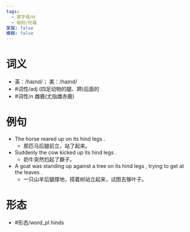 ```yaml
---
tags:
  - 首字母/H
  - 级别/托福
掌握: false
模糊: false
---
```

# 词义
- 英：/haɪnd/； 美：/haɪnd/
- #词性/adj  (四足动物的腿、蹄)后面的
- #词性/n  雌鹿(尤指雌赤鹿)
# 例句
- The horse reared up on its hind legs .
	- 那匹马后腿前立，站了起来。
- Suddenly the cow kicked up its hind legs .
	- 奶牛突然尥起了蹶子。
- A goat was standing up against a tree on its hind legs , trying to get at the leaves .
	- 一只山羊后腿撑地，搭着树站立起来，试图去够叶子。
# 形态
- #形态/word_pl hinds
